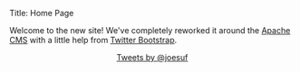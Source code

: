 Title: Home Page

Welcome to the new site!  We've completely reworked it around the
[Apache CMS](http://www.apache.org/dev/cms) with a little help
from [Twitter Bootstrap](http://github.com/twbs/bootstrap).
<center><div style="width: 50%">
<a class="twitter-timeline" href="https://twitter.com/joesuf" data-widget-id="484825803566235648">Tweets by @joesuf</a>
<script>!function(d,s,id){var js,fjs=d.getElementsByTagName(s)[0],p=/^http:/.test(d.location)?'http':'https';if(!d.getElementById(id)){js=d.createElement(s);js.id=id;js.src=p+"://platform.twitter.com/widgets.js";fjs.parentNode.insertBefore(js,fjs);}}(document,"script","twitter-wjs");</script>
</div></center>
